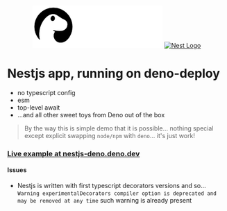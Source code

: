 <div align="center">
  <span>
    <a href="https://deno.com" target="blank"><img src="./deno-logo.full_dark_filled.png" width="300" alt="Deno Logo" /></a>
  </span>
  <span>
    <a href="http://nestjs.com/" target="blank"><img src="https://nestjs.com/img/logo-small.svg" width="120" alt="Nest Logo" /></a>
  </span>
</div>

# Nestjs app, running on deno-deploy

- no typescript config
- esm
- top-level await
- ...and all other sweet toys from Deno out of the box

> By the way this is simple demo that it is possible... nothing special except
> explicit swapping `node/npm` with `deno`... it's just work!

### [Live example at nestjs-deno.deno.dev](https://nestjs-deno.deno.dev)

#### Issues

- Nestjs is written with first typescript decorators versions and so...
  `Warning experimentalDecorators compiler option is deprecated and may be removed at any time`
  such warning is already present
